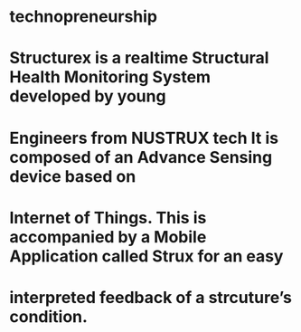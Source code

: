 # technopreneurship
# Structurex is a realtime Structural Health Monitoring System developed by young 
# Engineers from NUSTRUX tech It is composed of an Advance Sensing device based on 
# Internet of Things. This is accompanied by a Mobile Application called Strux for an easy 
# interpreted feedback of a strcuture’s condition.
